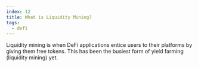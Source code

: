 ```yaml
---
index: 12
title: What is Liquidity Mining?
tags: 
  - defi
---
```


Liquidity mining is when DeFi applications entice users to their platforms by giving them free tokens. This has been the busiest form of yield farming (liquidity mining) yet.
